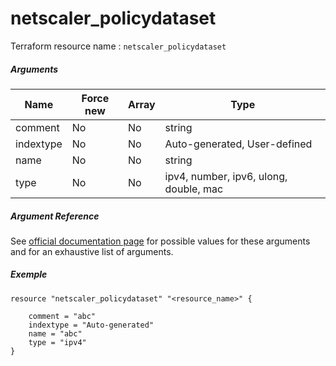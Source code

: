# netscaler_policydataset

Terraform resource name : ```netscaler_policydataset```

##### Arguments

| Name | Force new | Array | Type |
|----|----|----|----|
|comment|No|No|string|
|indextype|No|No|Auto-generated, User-defined|
|name|No|No|string|
|type|No|No|ipv4, number, ipv6, ulong, double, mac|

##### Argument Reference

See [official documentation page](https://developer-docs.citrix.com/projects/netscaler-nitro-api/en/11.0/configuration/policy/policydataset/policydataset/) for possible values for these arguments and for an exhaustive list of arguments.

##### Exemple

```
resource "netscaler_policydataset" "<resource_name>" {

    comment = "abc"
    indextype = "Auto-generated"
    name = "abc"
    type = "ipv4"
}
```

